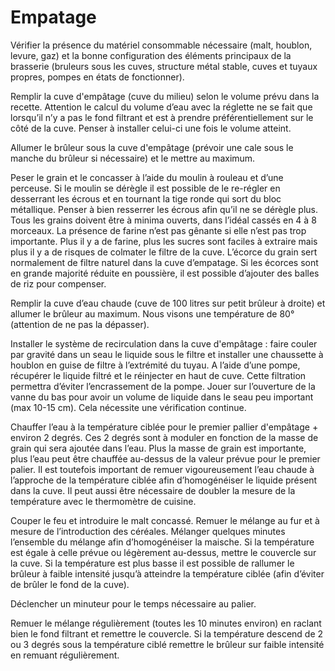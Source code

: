 # Empatage

Vérifier la présence du matériel consommable nécessaire (malt, houblon, levure, gaz) et la bonne configuration des éléments principaux de la brasserie (bruleurs sous les cuves, structure métal stable, cuves et tuyaux propres, pompes en états de fonctionner).

Remplir la cuve d'empâtage (cuve du milieu) selon le volume prévu dans la recette. Attention le calcul du volume d’eau avec la réglette ne se fait que lorsqu’il n’y a pas le fond filtrant et est à prendre préférentiellement sur le côté de la cuve. Penser à installer celui-ci une fois le volume atteint.

Allumer le brûleur sous la cuve d'empâtage (prévoir une cale sous le manche du brûleur si nécessaire) et le mettre au maximum.

Peser le grain et le concasser à l’aide du moulin à rouleau et d’une perceuse. Si le moulin se dérègle il est possible de le re-régler en desserrant les écrous et en tournant la tige ronde qui sort du bloc métallique. Penser à bien resserrer les écrous afin qu’il ne se dérègle plus. Tous les grains doivent être à minima ouverts, dans l’idéal cassés en 4 à 8 morceaux. La présence de farine n’est pas gênante si elle n’est pas trop importante. Plus il y a de farine, plus les sucres sont faciles à extraire mais plus il y a de risques de colmater le filtre de la cuve. L’écorce du grain sert normalement de filtre naturel dans la cuve d’empatage. Si les écorces sont en grande majorité réduite en poussière, il est possible d’ajouter des balles de riz pour compenser.

Remplir la cuve d’eau chaude (cuve de 100 litres sur petit brûleur à droite) et allumer le brûleur au maximum. Nous visons une température de 80° (attention de ne pas la dépasser).

Installer le système de recirculation dans la cuve d'empâtage : faire couler par gravité dans un seau le liquide sous le filtre et installer une chaussette à houblon en guise de filtre à l’extrémité du tuyau. A l’aide d’une pompe, récupérer le liquide filtré et le réinjecter en haut de cuve. Cette filtration permettra d’éviter l’encrassement de la pompe. Jouer sur l’ouverture de la vanne du bas pour avoir un volume de liquide dans le seau peu important (max 10-15 cm). Cela nécessite une vérification continue.

Chauffer l’eau à la température ciblée pour le premier pallier d'empâtage + environ 2 degrés. Ces 2 degrés sont à moduler en fonction de la masse de grain qui sera ajoutée dans l’eau. Plus la masse de grain est importante, plus l’eau peut être chauffée au-dessus de la valeur prévue pour le premier palier. Il est toutefois important de remuer vigoureusement l’eau chaude à l’approche de la température ciblée afin d’homogénéiser le liquide présent dans la cuve. Il peut aussi être nécessaire de doubler la mesure de la température avec le thermomètre de cuisine.

Couper le feu et introduire le malt concassé. Remuer le mélange au fur et à mesure de l’introduction des céréales. Mélanger quelques minutes l’ensemble du mélange afin d’homogénéiser la maische. Si la température est égale à celle prévue ou légèrement au-dessus, mettre le couvercle sur la cuve. Si la température est plus basse il est possible de rallumer le brûleur à faible intensité jusqu’à atteindre la température ciblée (afin d’éviter de brûler le fond de la cuve).

Déclencher un minuteur pour le temps nécessaire au palier.

Remuer le mélange régulièrement (toutes les 10 minutes environ) en raclant bien le fond filtrant et remettre le couvercle. Si la température descend de 2 ou 3 degrés sous la température ciblé remettre le brûleur sur faible intensité en remuant régulièrement.
